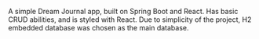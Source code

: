 A simple Dream Journal app, built on Spring Boot and React. Has basic CRUD abilities, and is styled with React. Due to simplicity of the project, H2 embedded database was chosen as the main database.

